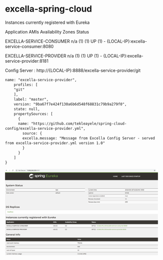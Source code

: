 # excella-spring-cloud


Instances currently registered with Eureka

Application	AMIs	Availability Zones	Status


EXCELLA-SERVICE-CONSUMER	n/a (1)	(1)	UP (1) - {LOCAL-IP}:excella-service-consumer:8080

EXCELLA-SERVICE-PROVIDER	n/a (1)	(1)	UP (1) - {LOCAL-IP}:excella-service-provider:8181


Config Server : 
http://{LOCAL-IP}:8888/excella-service-provider/git

```,{
name: "excella-service-provider",
    profiles: [
    "git"
    ],
    label: "master",
    version: "9ba67f7e424f130a6b6d548f68831c79b9a279f0",
    state: null,
    propertySources: [
      {
      name: "https://github.com/tekleayele/spring-cloud-config/excella-service-provider.yml",
        source: {
        excella.message: "Message from Excella Config Server - served from excella-service-provider.yml version 1.0"
        }
      }
    ]
}
```

![Eureka](https://github.com/tekleayele/excella-spring-cloud/blob/master/Eureka.png)
